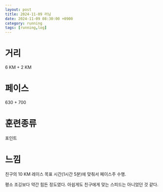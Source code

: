 ```yaml
---
layout: post
title: 2024-11-09 러닝
date: 2024-11-09 08:30:00 +0900
category: running
tags: [running,log]
---
```

# 거리
6 KM + 2 KM
# 페이스
630 + 700
# 훈련종류
포인트
# 느낌
친구의 10 KM 레이스 목표 시간(1시간 5분)에 맞춰서 페이스주 수행.

평소 조깅보다 약간 힘든 정도였다. 아쉽게도 친구에게 맞는 스피드는 아니었던 것 같다.
